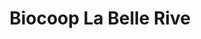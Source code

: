 ---
title: "Biocoop La Belle Rive"
url: /bellerive-sur-allier/biocoop-la-belle-rive/
shop: supermarché
---